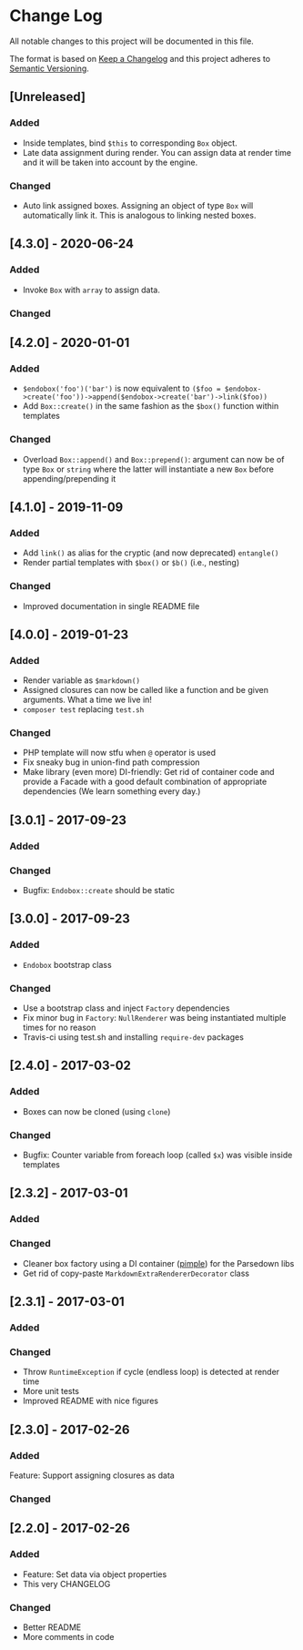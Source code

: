 # Change Log

All notable changes to this project will be documented in this file.

The format is based on [Keep a Changelog](http://keepachangelog.com/)
and this project adheres to [Semantic Versioning](http://semver.org/).


## [Unreleased]

### Added
- Inside templates, bind `$this` to corresponding `Box` object.
- Late data assignment during render. You can assign data at render time and it will be taken into account by the engine.

### Changed
- Auto link assigned boxes. Assigning an object of type `Box` will automatically link it. This is analogous to linking nested boxes.


## [4.3.0] - 2020-06-24

### Added
- Invoke `Box` with `array` to assign data.

### Changed


## [4.2.0] - 2020-01-01

### Added
- `$endobox('foo')('bar')` is now equivalent to `($foo = $endobox->create('foo'))->append($endobox->create('bar')->link($foo))`
- Add `Box::create()` in the same fashion as the `$box()` function within templates

### Changed
- Overload `Box::append()` and `Box::prepend()`: argument can now be of type `Box` or `string` where the latter will instantiate a new `Box` before appending/prepending it


## [4.1.0] - 2019-11-09

### Added
- Add `link()` as alias for the cryptic (and now deprecated) `entangle()`
- Render partial templates with `$box()` or `$b()` (i.e., nesting)

### Changed
- Improved documentation in single README file


## [4.0.0] - 2019-01-23

### Added
- Render variable as `$markdown()`
- Assigned closures can now be called like a function and be given arguments. What a time we live in!
- `composer test` replacing `test.sh`

### Changed
- PHP template will now stfu when `@` operator is used
- Fix sneaky bug in union-find path compression
- Make library (even more) DI-friendly: Get rid of container code and provide a Facade with a good default combination of appropriate dependencies (We learn something every day.)


## [3.0.1] - 2017-09-23

### Added

### Changed
- Bugfix: `Endobox::create` should be static


## [3.0.0] - 2017-09-23

### Added
- `Endobox` bootstrap class

### Changed
- Use a bootstrap class and inject `Factory` dependencies
- Fix minor bug in `Factory`: `NullRenderer` was being instantiated multiple times for no reason
- Travis-ci using test.sh and installing `require-dev` packages


## [2.4.0] - 2017-03-02

### Added
- Boxes can now be cloned (using `clone`)

### Changed
- Bugfix: Counter variable from foreach loop (called `$x`) was visible inside templates


## [2.3.2] - 2017-03-01

### Added

### Changed
- Cleaner box factory using a DI container ([pimple](http://pimple.sensiolabs.org)) for the Parsedown libs
- Get rid of copy-paste `MarkdownExtraRendererDecorator` class


## [2.3.1] - 2017-03-01

### Added

### Changed
- Throw `RuntimeException` if cycle (endless loop) is detected at render time
- More unit tests
- Improved README with nice figures


## [2.3.0] - 2017-02-26

### Added
Feature: Support assigning closures as data

### Changed


## [2.2.0] - 2017-02-26

### Added
- Feature: Set data via object properties
- This very CHANGELOG

### Changed
- Better README
- More comments in code
